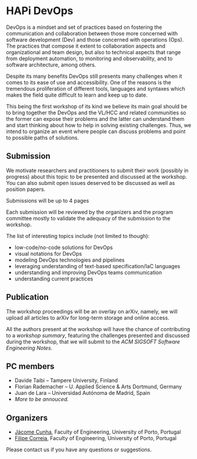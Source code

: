 # HAPi DevOps

DevOps is a mindset and set of practices based on fostering the communication and collaboration between those more concerned with software development (Dev) and those concerned with operations (Ops). The practices that compose it extent to collaboration aspects and organizational and team design, but also to technical aspects that range from deployment automation, to monitoring and observability, and to software architecture, among others.

Despite its many benefits DevOps still presents many challenges when it comes to its ease of use and accessibility. One of the reasons is the tremendous proliferation of different tools, languages and syntaxes which makes the field quite difficult to learn and keep up to date.

This being the first workshop of its kind we believe its main goal should be to bring together the DevOps and the VL/HCC and related communities so the former can expose their problems and the latter can understand them and start thinking about how to help in solving existing challenges. Thus, we intend to organize an event where people can discuss problems and point to possible paths of solutions. 


## Submission

We motivate researchers and practitioners to submit their work (possibly in progress) about this topic to be presented and discussed at the workshop. You can also submit open issues deserved to be discussed as well as position papers. 

Submissions will be up to 4 pages 

Each submission will be reviewed by the organizers and the program committee mostly to validate the adequacy of the submission to the workshop. 

The list of interesting topics include (not limited to though):

- low-code/no-code solutions for DevOps
- visual notations for DevOps
- modeling DevOps technologies and pipelines
- leveraging understanding of text-based specification/IaC languages
- understanding and improving DevOps teams communication
- understanding current practices 

## Publication

The workshop proceedings will be an overlay on arXiv, namely, we will upload all articles to arXiv for long-term storage and online access. 

All the authors present at the workshop will have the chance of contributing to a <em>workshop summary</em>, featuring the challenges presented and discussed during the workshop, that we will submit to the <em>ACM SIGSOFT Software Engineering Notes</em>.


## PC members

- Davide Taibi – Tampere University, Finland
- Florian Rademacher – U. Applied Science & Arts Dortmund, Germany
- Juan de Lara – Universidad Autónoma de Madrid, Spain
- _More to be annouced._


## Organizers

- [Jácome Cunha](http://fe.up.pt/~jacome), Faculty of Engineering, University of Porto, Portugal
- [Filipe Correia](http://filipecorreia.eu), Faculty of Engineering, University of Porto, Portugal

Please contact us if you have any questions or suggestions.
